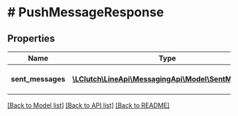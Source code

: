 # # PushMessageResponse

## Properties

Name | Type | Description | Notes
------------ | ------------- | ------------- | -------------
**sent_messages** | [**\LClutch\LineApi\MessagingApi\Model\SentMessage[]**](SentMessage.md) | Array of sent messages. |

[[Back to Model list]](../../README.md#models) [[Back to API list]](../../README.md#endpoints) [[Back to README]](../../README.md)
